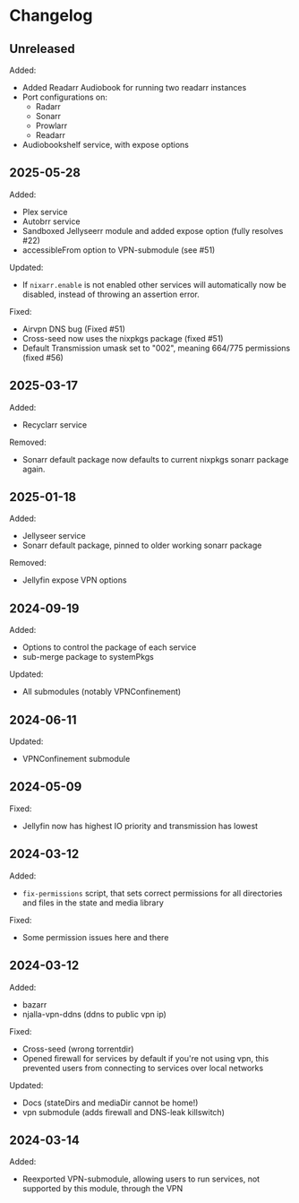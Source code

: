# Changelog

## Unreleased

Added:
- Added Readarr Audiobook for running two readarr instances
- Port configurations on:
  - Radarr
  - Sonarr
  - Prowlarr
  - Readarr
- Audiobookshelf service, with expose options

## 2025-05-28

Added:
- Plex service
- Autobrr service
- Sandboxed Jellyseerr module and added expose option (fully resolves #22)
- accessibleFrom option to VPN-submodule (see #51)

Updated:
- If `nixarr.enable` is not enabled other services will automatically now
  be disabled, instead of throwing an assertion error.

Fixed:
- Airvpn DNS bug (Fixed #51)
- Cross-seed now uses the nixpkgs package (fixed #51)
- Default Transmission umask set to "002", meaning 664/775 permissions (fixed #56)

## 2025-03-17

Added:
- Recyclarr service

Removed:
- Sonarr default package now defaults to current nixpkgs sonarr package again.

## 2025-01-18

Added:
- Jellyseer service
- Sonarr default package, pinned to older working sonarr package

Removed:
- Jellyfin expose VPN options

## 2024-09-19

Added:
- Options to control the package of each service
- sub-merge package to systemPkgs

Updated:
- All submodules (notably VPNConfinement)

## 2024-06-11

Updated:
- VPNConfinement submodule

## 2024-05-09

Fixed:
- Jellyfin now has highest IO priority and transmission has lowest

## 2024-03-12

Added:
- `fix-permissions` script, that sets correct permissions for all directories
  and files in the state and media library

Fixed:
- Some permission issues here and there

## 2024-03-12

Added:
- bazarr
- njalla-vpn-ddns (ddns to public vpn ip)

Fixed:
- Cross-seed (wrong torrentdir)
- Opened firewall for services by default if you're not using vpn, this prevented users from connecting to services over local networks

Updated:
- Docs (stateDirs and mediaDir cannot be home!)
- vpn submodule (adds firewall and DNS-leak killswitch)

## 2024-03-14

Added:
- Reexported VPN-submodule, allowing users to run services, not supported by this module, through the VPN
